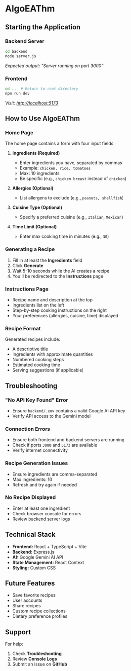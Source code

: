 # AlgoEAThm

## Starting the Application

### Backend Server
```bash
cd backend
node server.js
```
_Expected output: "Server running on port 3000"_

### Frontend
```bash
cd ..  # Return to root directory
npm run dev
```
_Visit: [http://localhost:5173](http://localhost:5173)_

## How to Use AlgoEAThm

### Home Page
The home page contains a form with four input fields:

1. **Ingredients (Required)**  
   - Enter ingredients you have, separated by commas  
   - Example: `chicken, rice, tomatoes`  
   - Max: 10 ingredients  
   - Be specific (e.g., `chicken breast` instead of `chicken`)

2. **Allergies (Optional)**  
   - List allergens to exclude (e.g., `peanuts, shellfish`)

3. **Cuisine Type (Optional)**  
   - Specify a preferred cuisine (e.g., `Italian`, `Mexican`)

4. **Time Limit (Optional)**  
   - Enter max cooking time in minutes (e.g., `30`)

### Generating a Recipe
1. Fill in at least the **Ingredients** field
2. Click **Generate**
3. Wait 5-10 seconds while the AI creates a recipe
4. You'll be redirected to the **Instructions** page

### Instructions Page
- Recipe name and description at the top
- Ingredients list on the left
- Step-by-step cooking instructions on the right
- Your preferences (allergies, cuisine, time) displayed

### Recipe Format
Generated recipes include:
- A descriptive title
- Ingredients with approximate quantities
- Numbered cooking steps
- Estimated cooking time
- Serving suggestions (if applicable)

## Troubleshooting

### "No API Key Found" Error
- Ensure `backend/.env` contains a valid Google AI API key
- Verify API access to the Gemini model

### Connection Errors
- Ensure both frontend and backend servers are running
- Check if ports `3000` and `5173` are available
- Verify internet connectivity

### Recipe Generation Issues
- Ensure ingredients are comma-separated
- Max ingredients: 10
- Refresh and try again if needed

### No Recipe Displayed
- Enter at least one ingredient
- Check browser console for errors
- Review backend server logs

## Technical Stack
- **Frontend:** React + TypeScript + Vite
- **Backend:** Express.js
- **AI:** Google Gemini AI API
- **State Management:** React Context
- **Styling:** Custom CSS

## Future Features
- Save favorite recipes
- User accounts
- Share recipes
- Custom recipe collections
- Dietary preference profiles

## Support
For help:
1. Check **Troubleshooting**
2. Review **Console Logs**
3. Submit an issue on **GitHub**


